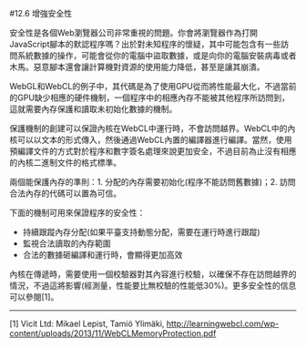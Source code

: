 #12.6 增強安全性

安全性是各個Web瀏覽器公司非常重視的問題。你會將瀏覽器作為打開JavaScript腳本的默認程序嗎？出於對未知程序的懷疑，其中可能包含有一些訪問系統數據的操作，可能會從你的電腦中盜取數據，或是向你的電腦安裝病毒或者木馬。惡意腳本還會讓計算機對資源的使用能力降低，甚至是讓其崩潰。

WebGL和WebCL的例子中，其代碼是為了使用GPU從而將性能最大化，不過當前的GPU缺少相應的硬件機制，一個程序中的相應內存不能被其他程序所訪問到，這就需要內存保護和讀取未初始化數據的機制。

保護機制的創建可以保證內核在WebCL中運行時，不會訪問越界。WebCL中的內核可以以文本的形式傳入，然後通過WebCL內置的編譯器進行編譯。當然，使用預編譯文件的方式對於程序和數字簽名處理來說更加安全，不過目前為止沒有相應的內核二進制文件的格式標準。

兩個能保護內存的準則：1. 分配的內存需要初始化(程序不能訪問舊數據)；2. 訪問合法內存的代碼可以置為可信。

下面的機制可用來保證程序的安全性：

- 持續跟蹤內存分配(如果平臺支持動態分配，需要在運行時進行跟蹤)
- 監視合法讀取的內存範圍
- 合法的數據砸編譯和運行時，會顯得更加高效

內核在傳遞時，需要使用一個校驗器對其內容進行校驗，以確保不存在訪問越界的情況，不過這將影響(經測量，性能要比無校驗的性能低30%)。更多安全性的信息可以參閱[1]。

-------

[1] Vicit Ltd: Mikael Lepist, Tamiö Ylimäki, http://learningwebcl.com/wp-content/uploads/2013/11/WebCLMemoryProtection.pdf
